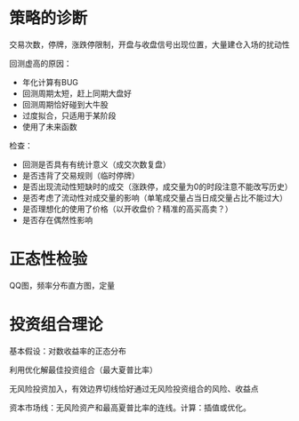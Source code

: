 # 策略的诊断

交易次数，停牌，涨跌停限制，开盘与收盘信号出现位置，大量建仓入场的扰动性

回测虚高的原因：

- 年化计算有BUG
- 回测周期太短，赶上同期大盘好
- 回测周期恰好碰到大牛股
- 过度拟合，只适用于某阶段
- 使用了未来函数

检查：

- 回测是否具有有统计意义（成交次数复盘）
- 是否违背了交易规则（临时停牌）
- 是否出现流动性短缺时的成交（涨跌停，成交量为0的时段注意不能改写历史）
- 是否考虑了流动性对成交量的影响（单笔成交量占当日成交量占比不能过大）
- 是否理想化的使用了价格（以开收盘价？精准的高买高卖？）
- 是否存在偶然性影响

# 正态性检验

QQ图，频率分布直方图，定量

# 投资组合理论

基本假设：对数收益率的正态分布

利用优化解最佳投资组合（最大夏普比率）

无风险投资加入，有效边界切线恰好通过无风险投资组合的风险、收益点

资本市场线：无风险资产和最高夏普比率的连线。计算：插值或优化。

